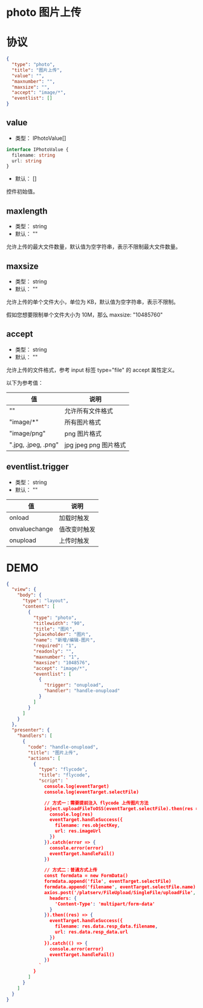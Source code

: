 # photo 图片上传


# 协议
```json
{
  "type": "photo",
  "title": "图片上传",
  "value": "",
  "maxnumber": "",
  "maxsize": "",
  "accept": "image/*",
  "eventlist": []
}
```

## value
+ 类型： IPhotoValue[]

```typescript
interface IPhotoValue {
  filename: string
  url: string
}
```

+ 默认： []

控件初始值。

## maxlength
+ 类型： string
+ 默认： ""

允许上传的最大文件数量，默认值为空字符串，表示不限制最大文件数量。

## maxsize
+ 类型： string
+ 默认： ""

允许上传的单个文件大小，单位为 KB，默认值为空字符串，表示不限制。

假如您想要限制单个文件大小为 10M，那么 maxsize: "10485760"


## accept
+ 类型： string
+ 默认： ""

允许上传的文件格式，参考 input 标签 type="file" 的 accept 属性定义。

以下为参考值：

| 值 | 说明 |
| ---- | ---- |
| "" | 允许所有文件格式 |
| "image/*" | 所有图片格式 |
| "image/png" | png 图片格式 |
| ".jpg, .jpeg, .png" | jpg jpeg png 图片格式 |



## eventlist.trigger
+ 类型： string
+ 默认： ""



| 值 | 说明 |
| ---- | ---- |
| onload | 加载时触发 |
| onvaluechange | 值改变时触发 |
| onupload | 上传时触发 |


# DEMO
```json
{
  "view": {
    "body": {
      "type": "layout",
      "content": [
        {
          "type": "photo",
          "titlewidth": "90",
          "title": "图片",
          "placeholder": "图片",
          "name": "新增/编辑-图片",
          "required": "1",
          "readonly": "",
          "maxnumber": "1",
          "maxsize": "1048576",
          "accept": "image/*",
          "eventlist": [
            {
              "trigger": "onupload",
              "handler": "handle-onupload"
            }
          ]
        }
      ]
    }
  },
  "presenter": {
    "handlers": [
      {
        "code": "handle-onupload",
        "title": "图片上传",
        "actions": [
          {
            "type": "flycode",
            "title": "flycode",
            "script": `
              console.log(eventTarget)
              console.log(eventTarget.selectFile)

              // 方式一：需要提前注入 flycode 上传图片方法
              inject.uploadFileToOSS(eventTarget.selectFile).then(res => {
                console.log(res)
                eventTarget.handleSuccess({
                  filename: res.objectKey,
                  url: res.imageUrl
                })
              }).catch(error => {
                console.error(error)
                eventTarget.handleFail()
              })

              // 方式二：普通方式上传
              const formdata = new FormData()
              formdata.append('file', eventTarget.selectFile)
              formdata.append('filename', eventTarget.selectFile.name)
              axios.post('/platserv/FileUpload/SingleFile/uploadFile', formdata, {
                headers: {
                  'Content-Type': 'multipart/form-data'
                }
              }).then((res) => {
                eventTarget.handleSuccess({
                  filename: res.data.resp_data.filename,
                  url: res.data.resp_data.url
                })
              }).catch(() => {
                console.error(error)
                eventTarget.handleFail()
              })
            `
          }
        ]
      }
    ]
  }
}
```
